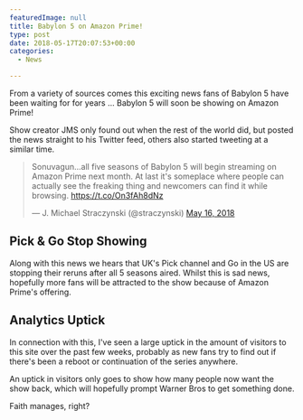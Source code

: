 ```yaml
---
featuredImage: null
title: Babylon 5 on Amazon Prime!
type: post
date: 2018-05-17T20:07:53+00:00
categories:
  - News

---
```

From a variety of sources comes this exciting news fans of Babylon 5 have been waiting for for years ... Babylon 5 will soon be showing on Amazon Prime!

Show creator JMS only found out when the rest of the world did, but posted the news straight to his Twitter feed, others also started tweeting at a similar time.

<blockquote class="twitter-tweet" data-lang="en"><p lang="en" dir="ltr">Sonuvagun...all five seasons of Babylon 5 will begin streaming on Amazon Prime next month.  At last it&#39;s someplace where people can actually see the freaking thing and newcomers can find it while browsing.  <a href="https://t.co/On3fAh8dNz">https://t.co/On3fAh8dNz</a></p>&mdash; J. Michael Straczynski (@straczynski) <a href="https://twitter.com/straczynski/status/996867524489703424?ref_src=twsrc%5Etfw">May 16, 2018</a></blockquote>
<script async src="https://platform.twitter.com/widgets.js" charset="utf-8"></script>

## Pick & Go Stop Showing

Along with this news we hears that UK's Pick channel and Go in the US are stopping their reruns after all 5 seasons aired. Whilst this is sad news, hopefully more fans will be attracted to the show because of Amazon Prime's offering.

## Analytics Uptick

In connection with this, I've seen a large uptick in the amount of visitors to this site over the past few weeks, probably as new fans try to find out if there's been a reboot or continuation of the series anywhere.

An uptick in visitors only goes to show how many people now want the show back, which will hopefully prompt Warner Bros to get something done.

Faith manages, right?

